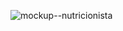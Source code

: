 ![mockup--nutricionista](https://user-images.githubusercontent.com/16628382/53367149-2ee6e300-3924-11e9-9b04-73b96dd33782.png)
